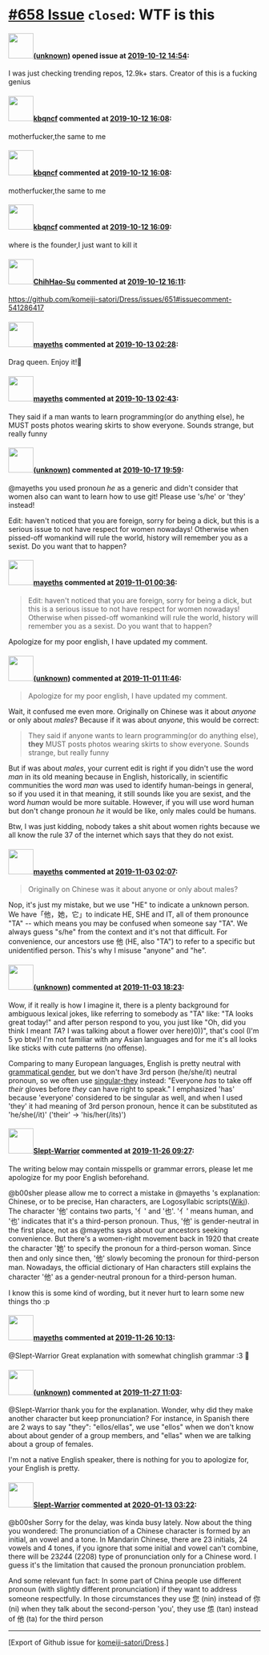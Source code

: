 # [\#658 Issue](https://github.com/komeiji-satori/Dress/issues/658) `closed`: WTF is this

#### <img src="(unknown)" width="50">[(unknown)]((unknown)) opened issue at [2019-10-12 14:54](https://github.com/komeiji-satori/Dress/issues/658):

I was just checking trending repos, 12.9k+ stars. Creator of this is a fucking genius

#### <img src="https://avatars.githubusercontent.com/u/5260537?u=fbfd58fe28e5391c59d79ecc9729c8ddece15203&v=4" width="50">[kbqncf](https://github.com/kbqncf) commented at [2019-10-12 16:08](https://github.com/komeiji-satori/Dress/issues/658#issuecomment-541338545):

motherfucker,the same to me

#### <img src="https://avatars.githubusercontent.com/u/5260537?u=fbfd58fe28e5391c59d79ecc9729c8ddece15203&v=4" width="50">[kbqncf](https://github.com/kbqncf) commented at [2019-10-12 16:08](https://github.com/komeiji-satori/Dress/issues/658#issuecomment-541338550):

motherfucker,the same to me

#### <img src="https://avatars.githubusercontent.com/u/5260537?u=fbfd58fe28e5391c59d79ecc9729c8ddece15203&v=4" width="50">[kbqncf](https://github.com/kbqncf) commented at [2019-10-12 16:09](https://github.com/komeiji-satori/Dress/issues/658#issuecomment-541338600):

where is the founder,I just want to kill it

#### <img src="https://avatars.githubusercontent.com/u/22293202?u=34afa57e30ef1697c2cadc1c60115967e971a0de&v=4" width="50">[ChihHao-Su](https://github.com/ChihHao-Su) commented at [2019-10-12 16:11](https://github.com/komeiji-satori/Dress/issues/658#issuecomment-541338775):

https://github.com/komeiji-satori/Dress/issues/651#issuecomment-541286417

#### <img src="https://avatars.githubusercontent.com/u/37110574?u=aee59652494cda674b9a27b4c28b3ec5e3e0d5f3&v=4" width="50">[mayeths](https://github.com/mayeths) commented at [2019-10-13 02:28](https://github.com/komeiji-satori/Dress/issues/658#issuecomment-541379303):

Drag queen. Enjoy it!🤣

#### <img src="https://avatars.githubusercontent.com/u/37110574?u=aee59652494cda674b9a27b4c28b3ec5e3e0d5f3&v=4" width="50">[mayeths](https://github.com/mayeths) commented at [2019-10-13 02:43](https://github.com/komeiji-satori/Dress/issues/658#issuecomment-541379947):

They said if a man wants to learn programming(or do anything else), he MUST posts photos wearing skirts to show everyone. Sounds strange, but really funny

#### <img src="(unknown)" width="50">[(unknown)]((unknown)) commented at [2019-10-17 19:59](https://github.com/komeiji-satori/Dress/issues/658#issuecomment-543337562):

@mayeths you used pronoun _he_ as a generic and didn't consider that women also can want to learn how to use git! Please use 's/he' or 'they' instead!

Edit: haven't noticed that you are foreign, sorry for being a dick, but this is a serious issue to not have respect for women nowadays! Otherwise when pissed-off womankind will rule the world, history will remember you as a sexist. Do you want that to happen?

#### <img src="https://avatars.githubusercontent.com/u/37110574?u=aee59652494cda674b9a27b4c28b3ec5e3e0d5f3&v=4" width="50">[mayeths](https://github.com/mayeths) commented at [2019-11-01 00:36](https://github.com/komeiji-satori/Dress/issues/658#issuecomment-548622178):

> Edit: haven't noticed that you are foreign, sorry for being a dick, but this is a serious issue to not have respect for women nowadays! Otherwise when pissed-off womankind will rule the world, history will remember you as a sexist. Do you want that to happen?

Apologize for my poor english, I have updated my comment.

#### <img src="(unknown)" width="50">[(unknown)]((unknown)) commented at [2019-11-01 11:46](https://github.com/komeiji-satori/Dress/issues/658#issuecomment-548760745):

> Apologize for my poor english, I have updated my comment.

Wait, it confused me even more. Originally on Chinese was it  about *anyone* or only about *males*? Because if it was about *anyone*, this would be correct:

>They said if anyone wants to learn programming(or do anything else), **they** MUST posts photos wearing skirts to show everyone. Sounds strange, but really funny

But if was about *males*, your current edit is right if you didn't use the word *man* in its old meaning because in English, historically, in scientific communities the word *man* was used to identify human-beings in general, so if you used it in that meaning, it still sounds like you are sexist, and the word *human* would be more suitable. However, if you will use word human but don't change pronoun *he* it would be like, only males could be humans. 

Btw, I was just kidding, nobody takes a shit about women rights because we all know the rule 37 of the internet which says that they do not exist.

#### <img src="https://avatars.githubusercontent.com/u/37110574?u=aee59652494cda674b9a27b4c28b3ec5e3e0d5f3&v=4" width="50">[mayeths](https://github.com/mayeths) commented at [2019-11-03 02:07](https://github.com/komeiji-satori/Dress/issues/658#issuecomment-549097973):

>Originally on Chinese was it about anyone or only about males?

Nop, it's just my mistake, but we use "HE" to indicate a unknown person. We have「他，她，它」to indicate HE, SHE and IT, all of them pronounce "TA" -- which means you may be confused when someone say "TA". We always guess "s/he" from the context and it's not that difficult. For convenience, our ancestors use 他 (HE, also "TA") to refer to a specific but unidentified person. This's why I misuse "anyone" and "he".

#### <img src="(unknown)" width="50">[(unknown)]((unknown)) commented at [2019-11-03 18:23](https://github.com/komeiji-satori/Dress/issues/658#issuecomment-549164424):

Wow, if it really is how I imagine it, there is a plenty background for ambiguous lexical jokes, like referring to somebody as "TA" like: "TA looks great today!" and after person respond to you, you just like "Oh, did you think I meant *TA*? I was talking about a flower over here)0))", that's cool (I'm 5 yo btw)!  I'm not familiar with any Asian languages and for me it's all looks like sticks with cute patterns (no offense).  

Comparing to many European languages, English is pretty neutral with [grammatical gender](https://en.wikipedia.org/wiki/Grammatical_gender#English), but we don't have 3rd person (he/she/it) neutral pronoun, so we often use [singular-they](https://en.wikipedia.org/wiki/Third-person_pronoun#Singular_they) instead: "Everyone _has_ to take off _their_ gloves before _they_ can have right to speak." I emphasized 'has' because 'everyone' considered to be singular as well, and when I used 'they' it had meaning of 3rd person pronoun, hence it can be substituted as 'he/she(/it)' ('their' -> 'his/her(/its)')

#### <img src="https://avatars.githubusercontent.com/u/9079325?u=5ec5bcaa7044ba5093bcde85e5a5aa6ecd9ccbde&v=4" width="50">[Slept-Warrior](https://github.com/Slept-Warrior) commented at [2019-11-26 09:27](https://github.com/komeiji-satori/Dress/issues/658#issuecomment-558541555):

The writing below may contain misspells or grammar errors, please let me apologize for my poor English beforehand.

@b00sher please allow me to correct a mistake in @mayeths 's explanation:
Chinese, or to be precise, Han characters, are Logosyllabic scripts([Wiki](https://en.wikipedia.org/wiki/Logogram)). The character '他' contains two parts, '亻' and '也'. '亻' means human, and '也' indicates that it's a third-person pronoun. Thus, '他' is gender-neutral in the first place, not as @mayeths says about our ancestors seeking convenience. But there's a women-right movement back in 1920 that create the character '她' to specify the pronoun for a third-person woman. Since then and only since then, '他' slowly becoming the pronoun for third-person man. 
Nowadays, the official dictionary of Han characters still explains the character '他' as a gender-neutral pronoun for a third-person human.

I know this is some kind of wording, but it never hurt to learn some new things tho :p

#### <img src="https://avatars.githubusercontent.com/u/37110574?u=aee59652494cda674b9a27b4c28b3ec5e3e0d5f3&v=4" width="50">[mayeths](https://github.com/mayeths) commented at [2019-11-26 10:13](https://github.com/komeiji-satori/Dress/issues/658#issuecomment-558559935):

@Slept-Warrior Great explanation with somewhat chinglish grammar  :3 🤣

#### <img src="(unknown)" width="50">[(unknown)]((unknown)) commented at [2019-11-27 11:03](https://github.com/komeiji-satori/Dress/issues/658#issuecomment-559040198):

@Slept-Warrior thank you for the explanation. Wonder, why did they make another character but keep pronunciation? For instance, in Spanish there are 2 ways to say "they": "ellos/ellas", we use "ellos" when we don't know about about gender of a group members, and "ellas" when we are talking about a group of females.  

I'm not a native English speaker, there is nothing for you to apologize for, your English is pretty.

#### <img src="https://avatars.githubusercontent.com/u/9079325?u=5ec5bcaa7044ba5093bcde85e5a5aa6ecd9ccbde&v=4" width="50">[Slept-Warrior](https://github.com/Slept-Warrior) commented at [2020-01-13 03:22](https://github.com/komeiji-satori/Dress/issues/658#issuecomment-573494800):

@b00sher Sorry for the delay, was kinda busy lately.
Now about the thing you wondered: 
The pronunciation of a Chinese character is formed by an initial, an vowel and a tone. In Mandarin Chinese, there are 23 initials, 24 vowels and 4 tones, if you ignore that some initial and vowel can't combine, there will be 23*24*4 (2208) type of pronunciation only for a Chinese word. I guess it's the limitation that caused the pronoun pronunciation problem.

And some relevant fun fact: 
In some part of China people use different pronoun (with slightly different pronunciation) if they want to address someone respectfully. In those circumstances they use 您 (nin) instead of 你 (ni) when they talk about the second-person 'you', they use 怹 (tan) instead of 他 (ta) for the third person


-------------------------------------------------------------------------------



[Export of Github issue for [komeiji-satori/Dress](https://github.com/komeiji-satori/Dress).]
